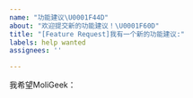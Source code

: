 ```yaml
---
name: "功能建议\U0001F44D"
about: "欢迎提交新的功能建议！\U0001F60D"
title: "[Feature Request]我有一个新的功能建议:"
labels: help wanted
assignees: ''

---
```


<!--⚠️您可以提出任何功能建议，我们会认真对待您的每个建议并尽快予以答复哦~-->
<!--😂注意！我们不会二次处理相同的请求，恳请您在Issues中查看是否有您希望的功能，避免重复提交-->
<!--⚠️请勿删除这些提示-->

<!--请在下面提交相关建议吧👍-->

我希望MoliGeek：
